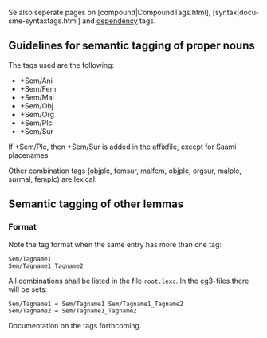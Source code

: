 Se also seperate pages on [compound|CompoundTags.html], [syntax|docu-sme-syntaxtags.html] and [dependency](docu-deptags.html) tags.

## Guidelines for semantic tagging of proper nouns

The tags used are the following:
* +Sem/Ani
* +Sem/Fem
* +Sem/Mal
* +Sem/Obj
* +Sem/Org
* +Sem/Plc
* +Sem/Sur

If +Sem/Plc, then +Sem/Sur is added in the affixfile, except for Saami placenames

Other combination tags (objplc, femsur, malfem, objplc, orgsur,
      malplc, surmal, femplc) are lexical.


## Semantic tagging of other lemmas

### Format
Note the tag format when the same entry has more than one tag:

```
Sem/Tagname1
Sem/Tagname1_Tagname2
```

All combinations shall be listed in the file `root.lexc`.
In the cg3-files there will be sets:

```
Sem/Tagname1 = Sem/Tagname1 Sem/Tagname1_Tagname2
Sem/Tagname2 = Sem/Tagname1_Tagname2
```

Documentation on the tags forthcoming.
